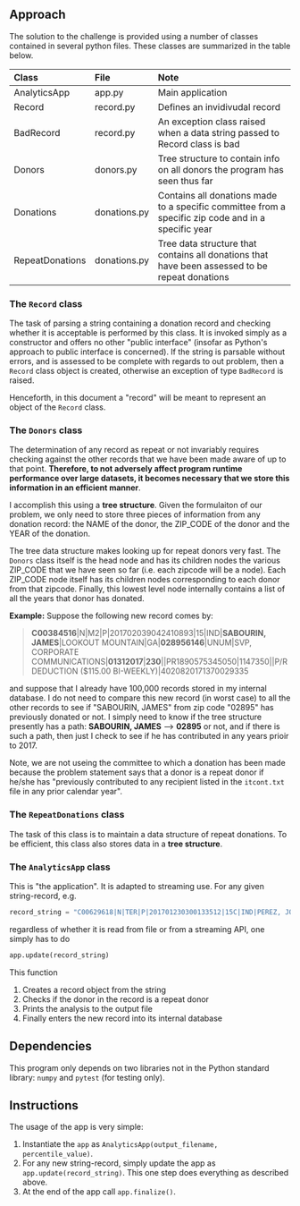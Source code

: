 ## Approach

The solution to the challenge is provided using a number of classes contained in several python files.
These classes are summarized in the table below.

| Class | File | Note |
| :----- | :---- | :----- |
| AnalyticsApp | app.py | Main application |
| Record | record.py | Defines an invidivudal record |
| BadRecord | record.py | An exception class raised when a data string passed to Record class is bad |
| Donors | donors.py | Tree structure to contain info on all donors the program has seen thus far|
| Donations | donations.py | Contains all donations made to a specific committee from a specific zip code and in a specific year |
| RepeatDonations | donations.py | Tree data structure that contains all donations that have been assessed to be repeat donations |


### The `Record` class
The task of parsing a string containing a donation record and checking whether it is acceptable
is performed by this class. It is invoked simply as a constructor and offers no other "public
interface" (insofar as Python's approach to public interface is concerned). If the string is
parsable without errors, and is assessed to be complete with regards to out problem, then a `Record`
class object is created, otherwise an exception of type `BadRecord` is raised.

Henceforth, in this document a "record" will be meant to represent an object of the `Record` class.

### The `Donors` class
The determination of any record as repeat or not invariably requires checking against
the other records that we have been made aware of up to that point. **Therefore, to not adversely
affect program runtime performance over large datasets, it becomes necessary that we store this
information in an efficient manner**.

I accomplish this using a **tree structure**. Given the formulaiton of our problem, we only need to
store three pieces of information from any donation record: the NAME of the donor, the ZIP_CODE
of the donor and the YEAR of the donation.

The tree data structure makes looking up for repeat donors very fast. The `Donors` class itself is the
head node and has its children nodes the various ZIP_CODE that we have seen so far (i.e. each
zipcode will be a node). Each
ZIP_CODE node itself has its children nodes corresponding to each donor from that zipcode. Finally, this
lowest level node internally contains a list of all the years that donor has donated.

**Example:** Suppose the following new record comes by:

> **C00384516**|N|M2|P|201702039042410893|15|IND|**SABOURIN, JAMES**|LOOKOUT MOUNTAIN|GA|**028956146**|UNUM|SVP, CORPORATE COMMUNICATIONS|**01312017**|**230**||PR1890575345050|1147350||P/R DEDUCTION ($115.00 BI-WEEKLY)|4020820171370029335

and suppose that I already have 100,000 records stored in my internal database. I do not need to
compare this new record (in worst case) to all the other records to see if "SABOURIN, JAMES"
from zip code "02895" has previously donated or not. I simply need to know if the tree structure
presently has a path: **SABOURIN, JAMES** --> **02895** or not, and if there is such a path, then
just I check to see if he has contributed in any years prioir to 2017.

Note, we are not useing the committee to which a donation has been made because the problem
statement says that a donor is a repeat donor if he/she has "previously contributed
to any recipient listed in the `itcont.txt` file in any prior calendar year".


### The `RepeatDonations` class

The task of this class is to maintain a data structure of repeat donations. To be efficient, this
class also stores data in a **tree structure**.

### The `AnalyticsApp` class

This is "the application". It is adapted to streaming use. For any given string-record, e.g.

```python
record_string = "C00629618|N|TER|P|201701230300133512|15C|IND|PEREZ, JOHN A|LOS ANGELES|CA|90017|PRINCIPAL|DOUBLE NICKEL ADVISORS|01032017|40|H6CA34245|SA01251735122|1141239|||2012520171368850783"
```

regardless of whether it is read from file or from a streaming API, one simply has to do

```python
app.update(record_string)
```

This function
1. Creates a record object from the string
2. Checks if the donor in the record is a repeat donor
3. Prints the analysis to the output file
4. Finally enters the new record into its internal database

## Dependencies

This program only depends on two libraries not in the Python standard library: `numpy` and `pytest`
(for testing only).


## Instructions

The usage of the app is very simple:

1. Instantiate the `app` as `AnalyticsApp(output_filename, percentile_value)`.
2. For any new string-record, simply update the app as `app.update(record_string)`. This one step does everything as described above.
3. At the end of the app call `app.finalize()`.

